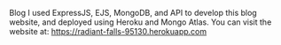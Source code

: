 Blog
I used ExpressJS, EJS, MongoDB, and API to develop this blog website, and deployed using Heroku and Mongo Atlas.
You can visit the website at: https://radiant-falls-95130.herokuapp.com
